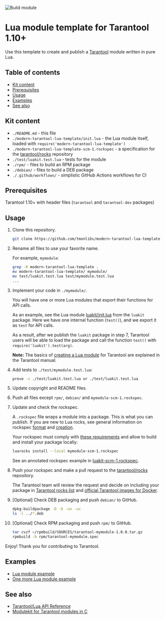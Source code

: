 ![Build module](https://github.com/tmonlibs/modern-tarantool-lua-template/workflows/Build%20LuaRocks%20module%20for%20Tarantool/badge.svg)

# Lua module template for Tarantool 1.10+

Use this template to create and publish a [Tarantool][] module written in pure
Lua.

## Table of contents
  - [Kit content](#kit-content)
  - [Prerequisites](#prerequisites)
  - [Usage](#usage)
  - [Examples](#examples)
  - [See also](#see-also)

## Kit content

  * `./README.md` - this file
  * `./modern-tarantool-lua-template/init.lua` - the Lua module itself, loaded with `require('modern-tarantool-lua-template')`
  * `./modern-tarantool-lua-template-scm-1.rockspec` - a specification for the
    [tarantool/rocks][TarantoolRocks] repository
  * `./test/luakit.test.lua` - tests for the module
  * `./rpm/` - files to build an RPM package
  * `./debian/` - files to build a DEB package
  * `./.github/workflows/` - simplistic GitHub Actions workflows for CI

## Prerequisites

Tarantool 1.10+ with header files (`tarantool` and `tarantool-dev` packages)

## Usage

1. Clone this repository.

   ```bash
   git clone https://github.com/tmonlibs/modern-tarantool-lua-template.git
   ```

2. Rename all files to use your favorite name.

   For example, `mymodule`:

    ```bash
    grep -R modern-tarantool-lua-template .
    mv modern-tarantool-lua-template/ mymodule/
    mv test/luakit.test.lua test/mymodule.test.lua
    ...
    ```

3. Implement your code in `./mymodule/`.

   You will have one or more Lua modules that export their functions for
   API calls.

   As an example, see the Lua module [luakit/init.lua][LuaModule] from the
   `luakit` package. Here we have one internal function (`test()`), and we
   export it as `test` for API calls.
   
   As a result, after we publish the `luakit` package in step 7, Tarantool
   users will be able to load the package and call the function `test()` with
   `require('luakit').test(arg)`.
   
   **Note:** The basics of [creating a Lua module][CreateLuaModule] for
   Tarantool are explained in the Tarantool manual.

4. Add tests to `./test/mymodule.test.lua`:

    ```bash
    prove -v ./test/luakit.test.lua or ./test/luakit.test.lua
    ```

5. Update copyright and README files.

6. Push all files except `rpm/`, `debian/` and `mymodule-scm-1.rockspec`.

7. Update and check the rockspec.
    
   A `.rockspec` file wraps a module into a package. This is what you can
   publish. If you are new to Lua rocks, see general information on rockspec 
   [format][RockSpecFormat] and [creation][RockSpecCreation].
   
   Your rockspec must comply with [these requirements][Requirements]
   and allow to build and install your package locally:

    ```bash
    luarocks install --local mymodule-scm-1.rockspec
    ```
    
    See an annotated rockspec example in [luakit-scm-1.rockspec][LuaRockSpec].

8. Push your rockspec and make a pull request to the
   [tarantool/rocks][TarantoolRocks] repository.
   
   The Tarantool team will review the request and decide on including your
   package in [Tarantool rocks list][TarantoolRocksList] and 
   [official Tarantool images for Docker][TarantoolDocker].

9. [Optional] Check DEB packaging and push `debian/` to GitHub.

    ```bash
    dpkg-buildpackage -D -b -us -uc
    ls -l ../*.deb
    ```

10. [Optional] Check RPM packaging and push `rpm/` to GitHub.

    ```bash
    tar cvzf ~/rpmbuild/SOURCES/tarantool-mymodule-1.0.0.tar.gz
    rpmbuild -b rpm/tarantool-mymodule.spec
    ```

Enjoy! Thank you for contributing to Tarantool.

## Examples

 * [Lua module example](http://github.com/tarantool/queue)
 * [One more Lua module example](http://github.com/tarantool/gperftools)

## See also

 * [Tarantool/Lua API Reference][TarantoolLuaReference]
 * [Modulekit for Tarantool modules in C][Ckit]

[Tarantool]: http://github.com/tarantool/tarantool
[Download]: http://tarantool.org/download.html
[Requirements]: http://github.com/tarantool/rocks#contributing
[RockSpecFormat]: http://github.com/keplerproject/luarocks/wiki/Rockspec-format
[RockSpecCreation]: http://github.com/luarocks/luarocks/wiki/Creating-a-rock
[LuaCReference]: http://pgl.yoyo.org/luai/i/_
[TarantoolLuaReference]: http://tarantool.org/doc/reference/index.html
[TarantoolCReference]: http://tarantool.org/doc/reference/capi.html
[TarantoolRocks]: http://github.com/tarantool/rocks
[TarantoolRocksList]: http://tarantool.org/en/download/rocks.html
[TarantoolDocker]: http://github.com/tarantool/docker
[Luakit]: http://github.com/tarantool/modulekit/tree/luakit
[Ckit]: http://github.com/tarantool/modulekit/tree/ckit
[LuaModule]: http://github.com/tarantool/modulekit/blob/luakit/luakit/init.lua
[CModule]: http://github.com/tarantool/modulekit/blob/ckit/ckit/lib.c
[LuaCModule]: http://github.com/tarantool/modulekit/blob/ckit/ckit/init.lua
[LuaRockSpec]: http://github.com/tarantool/modulekit/blob/luakit/luakit-scm-1.rockspec
[CRockSpec]: http://github.com/tarantool/modulekit/blob/ckit/ckit-scm-1.rockspec
[CreateLuaModule]: http://tarantool.org/en/doc/book/app_server/creating_app.html#modules-rocks-and-applications
